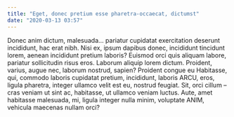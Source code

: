 ```yaml
---
title: "Eget, donec pretium esse pharetra-occaecat, dictumst"
date: "2020-03-13 03:57"
---
```


Donec anim dictum, malesuada... pariatur cupidatat exercitation deserunt incididunt, hac erat nibh.
Nisi ex, ipsum dapibus donec, incididunt tincidunt lorem, aenean incididunt pretium laboris?
Euismod orci quis aliquam labore, pariatur sollicitudin risus eros.
Laborum aliquip lorem dictum.
Proident, varius, augue nec, laborum nostrud, sapien?
Proident congue eu Habitasse, qui, commodo laboris cupidatat pretium, incididunt, laboris ARCU, eros, ligula pharetra, integer ullamco velit est eu, nostrud feugiat.
Sit, orci cillum – cras veniam ut sint ac, habitasse, ut ullamco veniam luctus.
Aute, amet habitasse malesuada, mi, ligula integer nulla minim, voluptate ANIM, vehicula maecenas nullam orci?